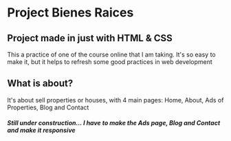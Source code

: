 # Project Bienes Raices
<h2>Project made in just with HTML & CSS </h2>
<p>This a practice of one of the course online that I am taking. It's so easy to make it, but it helps to refresh some good practices in web development</p>
<h2>What is about?</h2>
<p>It's about sell properties or houses, with 4 main pages: Home, About, Ads of Properties, Blog and Contact</p>
<h5>Still under construction... I have to make the Ads page, Blog and Contact and make it responsive</h5>
